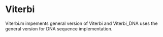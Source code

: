 # Viterbi
Viterbi.m impements general version of Viterbi and Viterbi_DNA uses the general version for DNA sequence implementation.
